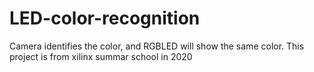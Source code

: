 # LED-color-recognition
Camera identifies the color, and RGBLED will show the same color.
This project is from xilinx summar school in 2020
